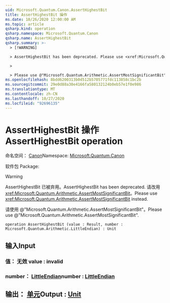 ```yaml
---
uid: Microsoft.Quantum.Canon.AssertHighestBit
title: AssertHighestBit 操作
ms.date: 10/26/2020 12:00:00 AM
ms.topic: article
qsharp.kind: operation
qsharp.namespace: Microsoft.Quantum.Canon
qsharp.name: AssertHighestBit
qsharp.summary: >-
  > [!WARNING]

  > AssertHighestBit has been deprecated. Please use <xref:Microsoft.Quantum.Arithmetic.AssertMostSignificantBit> instead.

  >

  > Please use @"Microsoft.Quantum.Arithmetic.AssertMostSignificantBit".
ms.openlocfilehash: 8bdd6200313b0d512b5705771fdc113858c1bc2b
ms.sourcegitcommit: 29e0d88a30e4166fa580132124b0eb57e1f0e986
ms.translationtype: MT
ms.contentlocale: zh-CN
ms.lasthandoff: 10/27/2020
ms.locfileid: "92696135"
---
```

# <a name="asserthighestbit-operation"></a><span data-ttu-id="a4283-102">AssertHighestBit 操作</span><span class="sxs-lookup"><span data-stu-id="a4283-102">AssertHighestBit operation</span></span>

<span data-ttu-id="a4283-103">命名空间： [Canon](xref:Microsoft.Quantum.Canon)</span><span class="sxs-lookup"><span data-stu-id="a4283-103">Namespace: [Microsoft.Quantum.Canon](xref:Microsoft.Quantum.Canon)</span></span>

<span data-ttu-id="a4283-104">软件包 [](https://nuget.org/packages/)</span><span class="sxs-lookup"><span data-stu-id="a4283-104">Package: [](https://nuget.org/packages/)</span></span>


> [!WARNING]
> <span data-ttu-id="a4283-105">AssertHighestBit 已被弃用。</span><span class="sxs-lookup"><span data-stu-id="a4283-105">AssertHighestBit has been deprecated.</span></span> <span data-ttu-id="a4283-106">请改用 <xref:Microsoft.Quantum.Arithmetic.AssertMostSignificantBit>。</span><span class="sxs-lookup"><span data-stu-id="a4283-106">Please use <xref:Microsoft.Quantum.Arithmetic.AssertMostSignificantBit> instead.</span></span>
>
> <span data-ttu-id="a4283-107">请使用 @"Microsoft.Quantum.Arithmetic.AssertMostSignificantBit"。</span><span class="sxs-lookup"><span data-stu-id="a4283-107">Please use @"Microsoft.Quantum.Arithmetic.AssertMostSignificantBit".</span></span>



```qsharp
operation AssertHighestBit (value : Result, number : Microsoft.Quantum.Arithmetic.LittleEndian) : Unit
```


## <a name="input"></a><span data-ttu-id="a4283-108">输入</span><span class="sxs-lookup"><span data-stu-id="a4283-108">Input</span></span>

### <a name="value--__invalidresult__"></a><span data-ttu-id="a4283-109">值： __无效 <Result>__</span><span class="sxs-lookup"><span data-stu-id="a4283-109">value : __invalid<Result>__</span></span>




### <a name="number--littleendian"></a><span data-ttu-id="a4283-110">number： [LittleEndian](xref:Microsoft.Quantum.Arithmetic.LittleEndian)</span><span class="sxs-lookup"><span data-stu-id="a4283-110">number : [LittleEndian](xref:Microsoft.Quantum.Arithmetic.LittleEndian)</span></span>





## <a name="output--unit"></a><span data-ttu-id="a4283-111">输出： [单元](xref:microsoft.quantum.lang-ref.unit)</span><span class="sxs-lookup"><span data-stu-id="a4283-111">Output : [Unit](xref:microsoft.quantum.lang-ref.unit)</span></span>

